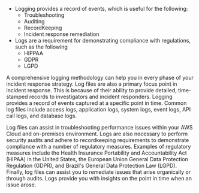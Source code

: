 - Logging provides a record of events, which is useful for the following:
    - Troubleshooting
    - Auditing
    - RecordKeeping
    - Incident response remediation
- Logs are a requirement for demonstrating compliance with regulations, such as the following
    - HIPPAA
    - GDPR
    - LGPD

A comprehensive logging methodology can help you in every phase of your incident response strategy. Log files are also a primary focus point in incident response. This is because of their ability to provide detailed, time-stamped records to investigators and incident responders. Logging provides a record of events captured at a specific point in time. Common log files include access logs, application logs, system logs, event logs, API call logs, and database logs.

Log files can assist in troubleshooting performance issues within your AWS Cloud and on-premises environment. Logs are also necessary to perform security audits and adhere to recordkeeping requirements to demonstrate compliance with a number of regulatory measures. Examples of regulatory measures include the Health Insurance Portability and Accountability Act (HIPAA) in the United States, the European Union General Data Protection Regulation (GDPR), and Brazil's General Data Protection Law (LGPD). Finally, log files can assist you to remediate issues that arise organically or through audits. Logs provide you with insights on the point in time when an issue arose.
